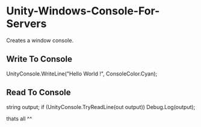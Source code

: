 # Unity-Windows-Console-For-Servers
Creates a window console.

<h2>Write To Console</h2>
UnityConsole.WriteLine("Hello World !", ConsoleColor.Cyan);



<h2>Read To Console</h2>
string output;
if (UnityConsole.TryReadLine(out output))
    Debug.Log(output);


thats all ^^
